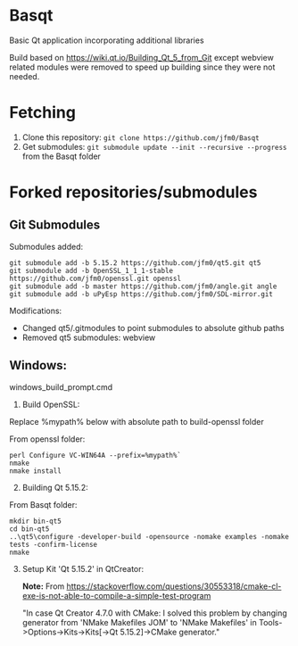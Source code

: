 # Basqt

Basic Qt application incorporating additional libraries

Build based on https://wiki.qt.io/Building_Qt_5_from_Git except webview related modules were removed to speed up building since they were not needed.

# Fetching

1. Clone this repository: `git clone https://github.com/jfm0/Basqt`
2. Get submodules: `git submodule update --init --recursive --progress` from the Basqt folder


# Forked repositories/submodules

## Git Submodules

Submodules added:
```
git submodule add -b 5.15.2 https://github.com/jfm0/qt5.git qt5
git submodule add -b OpenSSL_1_1_1-stable https://github.com/jfm0/openssl.git openssl
git submodule add -b master https://github.com/jfm0/angle.git angle
git submodule add -b uPyEsp https://github.com/jfm0/SDL-mirror.git
```

Modifications:

* Changed qt5/.gitmodules to point submodules to absolute github paths
* Removed qt5 submodules: webview

## Windows:

windows_build_prompt.cmd

1. Build OpenSSL:

Replace %mypath% below with absolute path to build-openssl folder

From openssl folder:
```
perl Configure VC-WIN64A --prefix=%mypath%`
nmake
nmake install
```

2. Building Qt 5.15.2:

From Basqt folder:
```
mkdir bin-qt5
cd bin-qt5
..\qt5\configure -developer-build -opensource -nomake examples -nomake tests -confirm-license 
nmake
```

3. Setup Kit 'Qt 5.15.2' in QtCreator:

    **Note:** From https://stackoverflow.com/questions/30553318/cmake-cl-exe-is-not-able-to-compile-a-simple-test-program

    "In case Qt Creator 4.7.0 with CMake: I solved this problem by changing generator from 'NMake Makefiles JOM' to 'NMake Makefiles' in Tools->Options->Kits->Kits[->Qt 5.15.2]->CMake generator."

